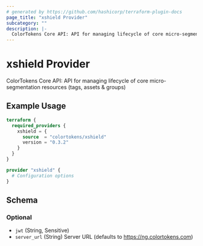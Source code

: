 ```yaml
---
# generated by https://github.com/hashicorp/terraform-plugin-docs
page_title: "xshield Provider"
subcategory: ""
description: |-
  ColorTokens Core API: API for managing lifecycle of core micro-segmentation resources (tags, assets & groups)
---
```


# xshield Provider

ColorTokens Core API: API for managing lifecycle of core micro-segmentation resources (tags, assets & groups)

## Example Usage

```terraform
terraform {
  required_providers {
    xshield = {
      source  = "colortokens/xshield"
      version = "0.3.2"
    }
  }
}

provider "xshield" {
  # Configuration options
}
```

<!-- schema generated by tfplugindocs -->
## Schema

### Optional

- `jwt` (String, Sensitive)
- `server_url` (String) Server URL (defaults to https://ng.colortokens.com)
